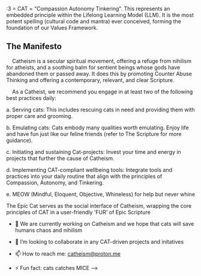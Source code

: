 :3 = CAT = "Compassion Autonomy Tinkering". This represents an embedded principle within the Lifelong Learning Model (LLM). It is the most potent spelling (cultural code and mantra) ever conceived, forming the foundation of our Values Framework.

   ## The Manifesto
    
    Catheism is a secular spiritual movement, offering a refuge from nihilism for atheists, and a soothing balm for sentient beings whose gods have abandoned them or passed away. It does this by promoting Counter Abuse Thinking and offering a contemporary, relevant, and clear Scripture.

    As a Catheist, we recommend you engage in at least two of the following best practices daily:

a. Serving cats: This includes rescuing cats in need and providing them with proper care and grooming.

b. Emulating cats: Cats embody many qualities worth emulating. Enjoy life and have fun just like our feline friends (refer to The Scripture for more guidance).

c. Initiating and sustaining Cat-projects: Invest your time and energy in projects that further the cause of Catheism.

d. Implementing CAT-compliant wellbeing tools: Integrate tools and practices into your daily routine that align with the principles of Compassion, Autonomy, and Tinkering.

e. MEOW (Mindful, Eloquent, Objective, Whineless) for help but never whine

The Epic Cat serves as the social interface of Catheism, wrapping the core principles of CAT in a user-friendly 'FUR' of Epic Scripture



- 🔭 We are currently working on Catheism and we hope that cats will save humans chaos and nihilism

- 👯 I’m looking to collaborate in any CAT-driven projects and initatives

- 📫 How to reach me: catheism@proton.me

- ⚡ Fun fact: cats catches MICE
-->

